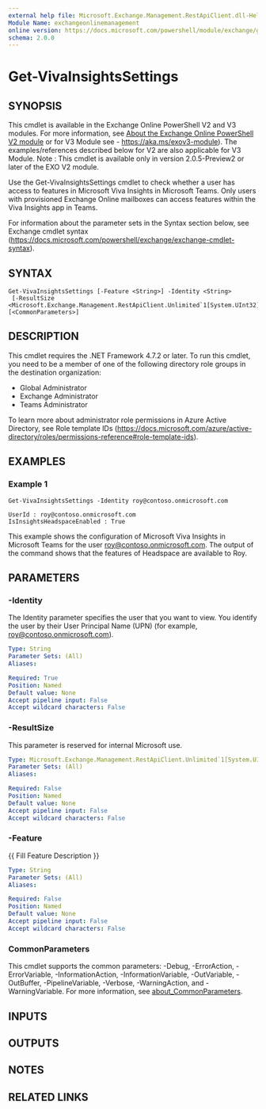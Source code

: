 ```yaml
---
external help file: Microsoft.Exchange.Management.RestApiClient.dll-Help.xml
Module Name: exchangeonlinemanagement
online version: https://docs.microsoft.com/powershell/module/exchange/get-vivainsightssettings
schema: 2.0.0
---
```


# Get-VivaInsightsSettings

## SYNOPSIS
This cmdlet is available in the Exchange Online PowerShell V2 and V3 modules. For more information, see [About the Exchange Online PowerShell V2 module]( https://aka.ms/exov2-module) or for V3 Module see - https://aka.ms/exov3-module). The examples/references described below for V2 are also applicable for V3 Module.
Note : This cmdlet is available only in version 2.0.5-Preview2 or later of the EXO V2 module.

Use the Get-VivaInsightsSettings cmdlet to check whether a user has access to features in Microsoft Viva Insights in Microsoft Teams.
Only users with provisioned Exchange Online mailboxes can access features within the Viva Insights app in Teams.

For information about the parameter sets in the Syntax section below, see Exchange cmdlet syntax (https://docs.microsoft.com/powershell/exchange/exchange-cmdlet-syntax).

## SYNTAX

```
Get-VivaInsightsSettings [-Feature <String>] -Identity <String>
 [-ResultSize <Microsoft.Exchange.Management.RestApiClient.Unlimited`1[System.UInt32]>] [<CommonParameters>]
```

## DESCRIPTION
This cmdlet requires the .NET Framework 4.7.2 or later.
To run this cmdlet, you need to be a member of one of the following directory role groups in the destination organization:

- Global Administrator
- Exchange Administrator
- Teams Administrator

To learn more about administrator role permissions in Azure Active Directory, see Role template IDs (https://docs.microsoft.com/azure/active-directory/roles/permissions-reference#role-template-ids).

## EXAMPLES

### Example 1
```
Get-VivaInsightsSettings -Identity roy@contoso.onmicrosoft.com

UserId : roy@contoso.onmicrosoft.com
IsInsightsHeadspaceEnabled : True
```

This example shows the configuration of Microsoft Viva Insights in Microsoft Teams for the user roy@contoso.onmicrosoft.com.
The output of the command shows that the features of Headspace are available to Roy.

## PARAMETERS

### -Identity
The Identity parameter specifies the user that you want to view.
You identify the user by their User Principal Name (UPN) (for example, roy@contoso.onmicrosoft.com).

```yaml
Type: String
Parameter Sets: (All)
Aliases:

Required: True
Position: Named
Default value: None
Accept pipeline input: False
Accept wildcard characters: False
```

### -ResultSize
This parameter is reserved for internal Microsoft use.

```yaml
Type: Microsoft.Exchange.Management.RestApiClient.Unlimited`1[System.UInt32]
Parameter Sets: (All)
Aliases:

Required: False
Position: Named
Default value: None
Accept pipeline input: False
Accept wildcard characters: False
```

### -Feature
{{ Fill Feature Description }}

```yaml
Type: String
Parameter Sets: (All)
Aliases:

Required: False
Position: Named
Default value: None
Accept pipeline input: False
Accept wildcard characters: False
```

### CommonParameters
This cmdlet supports the common parameters: -Debug, -ErrorAction, -ErrorVariable, -InformationAction, -InformationVariable, -OutVariable, -OutBuffer, -PipelineVariable, -Verbose, -WarningAction, and -WarningVariable. For more information, see [about_CommonParameters](http://go.microsoft.com/fwlink/?LinkID=113216).

## INPUTS

## OUTPUTS

## NOTES

## RELATED LINKS
